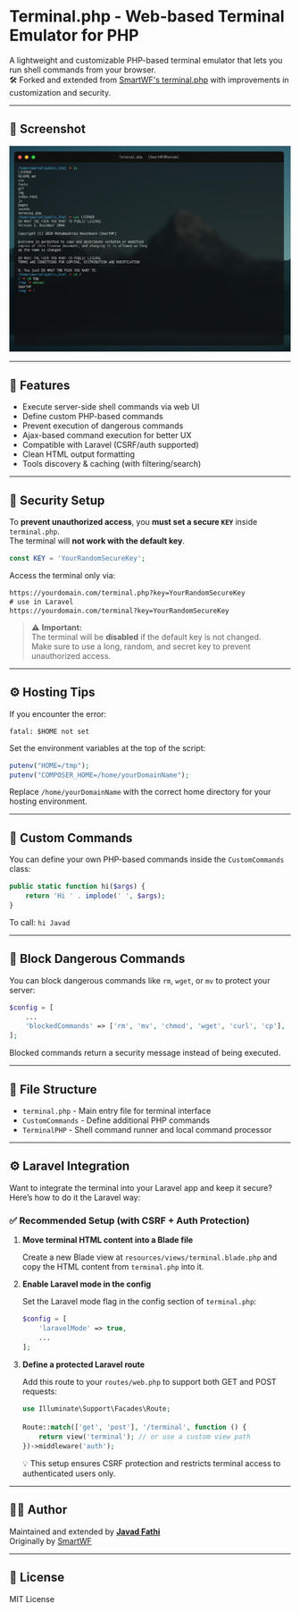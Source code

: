 # Terminal.php - Web-based Terminal Emulator for PHP

A lightweight and customizable PHP-based terminal emulator that lets you run shell commands from your browser.  
🛠 Forked and extended from [SmartWF's terminal.php](https://github.com/smartwf/terminal.php) with improvements in customization and security.

---

## 📸 Screenshot

![Terminal UI Screenshot](assets/screenshot.png)

---

## 🚀 Features

- Execute server-side shell commands via web UI
- Define custom PHP-based commands
- Prevent execution of dangerous commands
- Ajax-based command execution for better UX
- Compatible with Laravel (CSRF/auth supported)
- Clean HTML output formatting
- Tools discovery & caching (with filtering/search)

---

## 🔐 Security Setup

To **prevent unauthorized access**, you **must set a secure `KEY`** inside `terminal.php`.  
The terminal will **not work with the default key**.

```php
const KEY = 'YourRandomSecureKey';
```

Access the terminal only via:

```
https://yourdomain.com/terminal.php?key=YourRandomSecureKey
# use in Laravel 
https://yourdomain.com/terminal?key=YourRandomSecureKey
```

> ⚠️ **Important:**  
> The terminal will be **disabled** if the default key is not changed.  
> Make sure to use a long, random, and secret key to prevent unauthorized access.

---

## ⚙️ Hosting Tips

If you encounter the error:

```
fatal: $HOME not set
```

Set the environment variables at the top of the script:

```php
putenv("HOME=/tmp");
putenv("COMPOSER_HOME=/home/yourDomainName");
```

Replace `/home/yourDomainName` with the correct home directory for your hosting environment.

---

## 🧩 Custom Commands

You can define your own PHP-based commands inside the `CustomCommands` class:

```php
public static function hi($args) {
    return 'Hi ' . implode(' ', $args);
}
```

To call: `hi Javad`

---

## 🚫 Block Dangerous Commands

You can block dangerous commands like `rm`, `wget`, or `mv` to protect your server:

```php
$config = [
    ...
    'blockedCommands' => ['rm', 'mv', 'chmod', 'wget', 'curl', 'cp'],
];
```

Blocked commands return a security message instead of being executed.

---

## 📂 File Structure

- `terminal.php` - Main entry file for terminal interface
- `CustomCommands` - Define additional PHP commands
- `TerminalPHP` - Shell command runner and local command processor

---

## ⚙️ Laravel Integration

Want to integrate the terminal into your Laravel app and keep it secure? Here’s how to do it the Laravel way:

### ✅ Recommended Setup (with CSRF + Auth Protection)

1. **Move terminal HTML content into a Blade file**

   Create a new Blade view at `resources/views/terminal.blade.php` and copy the HTML content from `terminal.php` into it.

2. **Enable Laravel mode in the config**

   Set the Laravel mode flag in the config section of `terminal.php`:
   
   ```php
   $config = [
       'laravelMode' => true,
       ...
   ];
   ```

3. **Define a protected Laravel route**

   Add this route to your `routes/web.php` to support both GET and POST requests:

   ```php
   use Illuminate\Support\Facades\Route;

   Route::match(['get', 'post'], '/terminal', function () {
       return view('terminal'); // or use a custom view path
   })->middleware('auth');
   ```

   💡 This setup ensures CSRF protection and restricts terminal access to authenticated users only.

---

## 👨‍💻 Author

Maintained and extended by **[Javad Fathi](https://github.com/javadamin1)**  
Originally by [SmartWF](https://github.com/smartwf)

---

## 📝 License

MIT License
